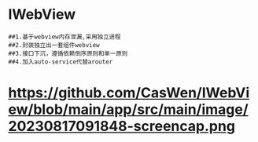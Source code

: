 # IWebView
    ##1.基于webview内存泄漏,采用独立进程
    ##2.封装独立出一套组件webview
    ##3.接口下沉，遵循依赖倒序原则和单一原则
    ##4.加入auto-service代替arouter

    
# https://github.com/CasWen/IWebView/blob/main/app/src/main/image/20230817091848-screencap.png
